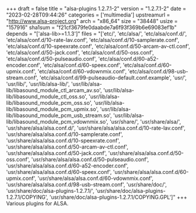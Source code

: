 +++
draft = false
title = "alsa-plugins 1.2.7.1-2"
version = "1.2.7.1-2"
date = "2023-02-28T09:44:26"
categories = ['multimedia']
upstreamurl = "http://www.alsa-project.org"
arch = "x86_64"
size = "38448"
usize = "157916"
sha1sum = "f21cf3679fe0daabde7a6f93f369b6e69083ef1b"
depends = "['alsa-lib>=1.1.3']"
files = "['etc/', 'etc/alsa/', 'etc/alsa/conf.d/', 'etc/alsa/conf.d/10-rate-lav.conf', 'etc/alsa/conf.d/10-samplerate.conf', 'etc/alsa/conf.d/10-speexrate.conf', 'etc/alsa/conf.d/50-arcam-av-ctl.conf', 'etc/alsa/conf.d/50-jack.conf', 'etc/alsa/conf.d/50-oss.conf', 'etc/alsa/conf.d/50-pulseaudio.conf', 'etc/alsa/conf.d/60-a52-encoder.conf', 'etc/alsa/conf.d/60-speex.conf', 'etc/alsa/conf.d/60-upmix.conf', 'etc/alsa/conf.d/60-vdownmix.conf', 'etc/alsa/conf.d/98-usb-stream.conf', 'etc/alsa/conf.d/99-pulseaudio-default.conf.example', 'usr/', 'usr/lib/', 'usr/lib/alsa-lib/', 'usr/lib/alsa-lib/libasound_module_ctl_arcam_av.so', 'usr/lib/alsa-lib/libasound_module_ctl_oss.so', 'usr/lib/alsa-lib/libasound_module_pcm_oss.so', 'usr/lib/alsa-lib/libasound_module_pcm_upmix.so', 'usr/lib/alsa-lib/libasound_module_pcm_usb_stream.so', 'usr/lib/alsa-lib/libasound_module_pcm_vdownmix.so', 'usr/share/', 'usr/share/alsa/', 'usr/share/alsa/alsa.conf.d/', 'usr/share/alsa/alsa.conf.d/10-rate-lav.conf', 'usr/share/alsa/alsa.conf.d/10-samplerate.conf', 'usr/share/alsa/alsa.conf.d/10-speexrate.conf', 'usr/share/alsa/alsa.conf.d/50-arcam-av-ctl.conf', 'usr/share/alsa/alsa.conf.d/50-jack.conf', 'usr/share/alsa/alsa.conf.d/50-oss.conf', 'usr/share/alsa/alsa.conf.d/50-pulseaudio.conf', 'usr/share/alsa/alsa.conf.d/60-a52-encoder.conf', 'usr/share/alsa/alsa.conf.d/60-speex.conf', 'usr/share/alsa/alsa.conf.d/60-upmix.conf', 'usr/share/alsa/alsa.conf.d/60-vdownmix.conf', 'usr/share/alsa/alsa.conf.d/98-usb-stream.conf', 'usr/share/doc/', 'usr/share/doc/alsa-plugins-1.2.7.1/', 'usr/share/doc/alsa-plugins-1.2.7.1/COPYING', 'usr/share/doc/alsa-plugins-1.2.7.1/COPYING.GPL']"
+++
Various plugins for ALSA.